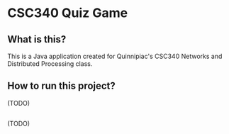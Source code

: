 # CSC340 Quiz Game

## What is this?
This is a Java application created for Quinnipiac's CSC340 Networks and Distributed Processing class.

## How to run this project?
(TODO)
##

(TODO)

